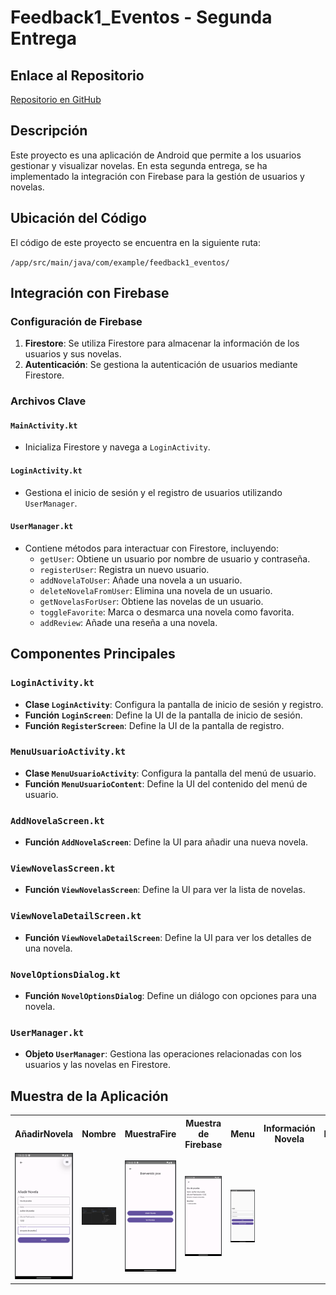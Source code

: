 # Feedback1_Eventos - Segunda Entrega

## Enlace al Repositorio
[Repositorio en GitHub](https://github.com/jmartter/Feedback1_Eventos.git)

## Descripción
Este proyecto es una aplicación de Android que permite a los usuarios gestionar y visualizar novelas. En esta segunda entrega, se ha implementado la integración con Firebase para la gestión de usuarios y novelas.

## Ubicación del Código
El código de este proyecto se encuentra en la siguiente ruta:

`/app/src/main/java/com/example/feedback1_eventos/`

## Integración con Firebase
### Configuración de Firebase
1. **Firestore**: Se utiliza Firestore para almacenar la información de los usuarios y sus novelas.
2. **Autenticación**: Se gestiona la autenticación de usuarios mediante Firestore.

### Archivos Clave
#### `MainActivity.kt`
- Inicializa Firestore y navega a `LoginActivity`.

#### `LoginActivity.kt`
- Gestiona el inicio de sesión y el registro de usuarios utilizando `UserManager`.

#### `UserManager.kt`
- Contiene métodos para interactuar con Firestore, incluyendo:
  - `getUser`: Obtiene un usuario por nombre de usuario y contraseña.
  - `registerUser`: Registra un nuevo usuario.
  - `addNovelaToUser`: Añade una novela a un usuario.
  - `deleteNovelaFromUser`: Elimina una novela de un usuario.
  - `getNovelasForUser`: Obtiene las novelas de un usuario.
  - `toggleFavorite`: Marca o desmarca una novela como favorita.
  - `addReview`: Añade una reseña a una novela.

## Componentes Principales

### `LoginActivity.kt`
- **Clase `LoginActivity`**: Configura la pantalla de inicio de sesión y registro.
- **Función `LoginScreen`**: Define la UI de la pantalla de inicio de sesión.
- **Función `RegisterScreen`**: Define la UI de la pantalla de registro.

### `MenuUsuarioActivity.kt`
- **Clase `MenuUsuarioActivity`**: Configura la pantalla del menú de usuario.
- **Función `MenuUsuarioContent`**: Define la UI del contenido del menú de usuario.

### `AddNovelaScreen.kt`
- **Función `AddNovelaScreen`**: Define la UI para añadir una nueva novela.

### `ViewNovelasScreen.kt`
- **Función `ViewNovelasScreen`**: Define la UI para ver la lista de novelas.

### `ViewNovelaDetailScreen.kt`
- **Función `ViewNovelaDetailScreen`**: Define la UI para ver los detalles de una novela.

### `NovelOptionsDialog.kt`
- **Función `NovelOptionsDialog`**: Define un diálogo con opciones para una novela.

### `UserManager.kt`
- **Objeto `UserManager`**: Gestiona las operaciones relacionadas con los usuarios y las novelas en Firestore.

## Muestra de la Aplicación
<table>
  <tr>
    <th>AñadirNovela</th>
    <th>Nombre</th>
    <th>MuestraFire</th>
    <th>Muestra de Firebase</th>
    <th>Menu</th>
    <th>Información Novela</th>
    <th>Login</th>
  </tr>
  <tr>
    <td><img src="app/src/main/res/drawable/anadirnovela.png" alt="AñadirNovela" width="200"/></td>
    <td><img src="app/src/main/res/drawable/muestrafire.png" alt="Muestra de Firebase" width="200"/></td>
    <td><img src="app/src/main/res/drawable/menu.png" alt="Menu" width="200"/></td>
    <td><img src="app/src/main/res/drawable/informacionnovela.png" alt="Información Novela" width="200"/></td>
    <td><img src="app/src/main/res/drawable/login.png" alt="Login" width="200"/></td>
  </tr>
</table>